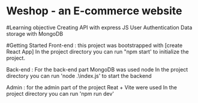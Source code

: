 # Weshop - an E-commerce website

#Learning objective
Creating API with express JS
User Authentication
Data storage with MongoDB

#Getting Started
Front-end : this project was bootstrapped with [create React App]
In the project directory you can run "npm start' to initialize the project.

Back-end : For the back-end part MongoDB was used node 
In the project directory you can run 'node .\index.js' to start the backend

Admin : for the admin part of the project Reat + Vite were used
In the project directory you can run 'npm run dev'

